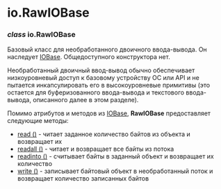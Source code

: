 # io.RawIOBase

### _class_ io.RawIOBase

Базовый класс для необработанного двоичного ввода-вывода. Он наследует [IOBase](../io.iobase/). Общедоступного конструктора нет.

Необработанный двоичный ввод-вывод обычно обеспечивает низкоуровневый доступ к базовому устройству ОС или API и не пытается инкапсулировать его в высокоуровневые примитивы \(это остается для буферизованного ввода-вывода и текстового ввода-вывода, описанного далее в этом разделе\).

Помимо атрибутов и методов из [IOBase](../io.iobase/), **RawIOBase** предоставляет следующие методы:

* [read \(\)](io.rawiobase.read.md) - читает заданное количество байтов из объекта и возвращает их
* [readall \(\)](io.rawiobase.readall.md) - читает и возвращает все байты из потока
* [readinto \(\)](io.rawiobase.readinto.md) - считывает байты в заданный объект и возвращает их количество
* [write \(\)](io.rawiobase.write.md) - записывает байтовый объект в необработанный поток и возвращает количество записанных байтов

